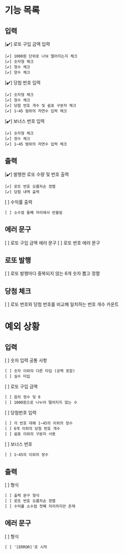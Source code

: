 # 기능 목록

## 입력

[✔️] 로또 구입 금액 입력

    [✔️] 1000원 단위로 나눠 떨어지는지 체크
    [✔️] 숫자형 체크
    [✔️] 정수 체크
    [✔️] 양수 체크

[✔️] 당첨 번호 입력

    [✔️] 숫자형 체크
    [✔️] 정수 체크
    [✔️] 당첨 번호 개수 및 쉼표 구분자 체크
    [✔️] 1~45 범위의 자연수 입력 체크

[✔️] 보너스 번호 입력

    [✔️] 숫자형 체크
    [✔️] 정수 체크
    [✔️] 1~45 범위의 자연수 입력 체크

## 출력

[✔️] 발행한 로또 수량 및 번호 출력

    [✔️] 로또 번호 오름차순 정렬
    [✔️] 당첨 내역 출력

[ ] 수익률 출력

    [ ] 소수점 둘째 자리에서 반올림

## 에러 문구

[ ] 로또 구입 금액 에러 문구
[ ] 로또 번호 에러 문구

## 로또 발행

[ ] 로또 발행마다 중복되지 않는 6개 숫자 뽑고 정렬

## 당첨 체크

[ ] 로또 번호와 당첨 번호를 비교해 일치하는 번호 개수 카운트

# 예외 상황

## 입력

[ ] 숫자 입력 공통 사항

    [ ] 숫자 이외의 다른 타입 (공백 포함)
    [ ] 실수 타입

[ ] 로또 구입 금액

    [ ] 음의 정수 및 0
    [ ] 1000원으로 나누어 떨어지지 않는 수

[ ] 당첨번호 입력

    [ ] 각 번호 대해 1~45의 이외의 정수
    [ ] 6개 이외의 당첨 번호 개수
    [ ] 쉼표 이외의 구분자 사용

[ ] 보너스 번호

    [ ] 1~45의 이외의 정수

## 출력

[ ] 형식

    [ ] 출력 문구 형식
    [ ] 로또 번호 오름차순 정렬
    [ ] 수익률 소수점 첫째 자리까지만 존재

## 에러 문구

[ ] 형식

    [ ] '[ERROR]'로 시작
